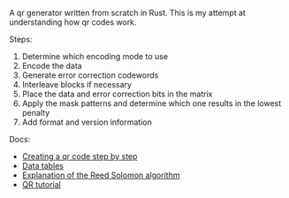 A qr generator written from scratch in Rust.
This is my attempt at understanding how qr codes work.

Steps:
1. Determine which encoding mode to use
2. Encode the data
3. Generate error correction codewords
4. Interleave blocks if necessary
5. Place the data and error correction bits in the matrix
6. Apply the mask patterns and determine which one results in the lowest penalty
7. Add format and version information

Docs:
- [Creating a qr code step by step](https://www.nayuki.io/page/creating-a-qr-code-step-by-step)
- [Data tables](https://pythonhosted.org/PyQRCode/tables.html)
- [Explanation of the Reed Solomon algorithm](https://en.wikiversity.org/wiki/Reed%E2%80%93Solomon_codes_for_coders)
- [QR tutorial](https://www.thonky.com/qr-code-tutorial)
